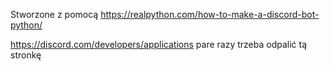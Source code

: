 Stworzone z pomocą https://realpython.com/how-to-make-a-discord-bot-python/


https://discord.com/developers/applications
pare razy trzeba odpalić tą stronkę
